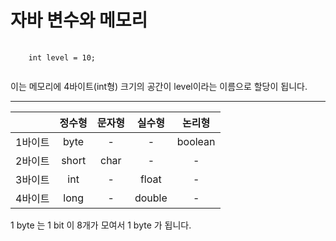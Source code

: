 # 자바 변수와 메모리

<pre>
  <code>
    int level = 10;
  </code>
</pre>

이는 메모리에 4바이트(int형) 크기의 공간이 level이라는 이름으로 할당이 됩니다.

---

|     |정수형|문자형|실수형|논리형|
|:-----:|:-----:|:------:|:-----:|:-------:|
|1바이트|byte|-|-|boolean|
|2바이트|short|char|-|-|
|3바이트|int|-|float|-|
|4바이트|long|-|double|-|

1 byte 는 1 bit 이 8개가 모여서 1 byte 가 됩니다. 
